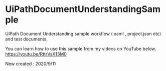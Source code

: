 # UiPathDocumentUnderstandingSample
UiPath Document Understanding sample workflow (.xaml , project.json etc) and test documents.

You can learn how to use this sample from my videos on YouTube below.
https://youtu.be/RttrVsX13M0

New created : 2020/9/11

